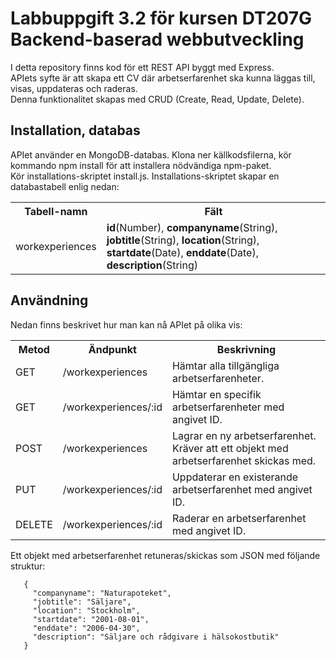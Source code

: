 # Labbuppgift 3.2 för kursen DT207G Backend-baserad webbutveckling

I detta repository finns kod för ett REST API byggt med Express.<br>
APIets syfte är att skapa ett CV där arbetserfarenhet ska kunna läggas till, visas, uppdateras och raderas.<br>
Denna funktionalitet skapas med CRUD (Create, Read, Update, Delete).<br>

## Installation, databas
APIet använder en MongoDB-databas. Klona ner källkodsfilerna, kör kommando npm install för att installera nödvändiga npm-paket.<br>
Kör installations-skriptet install.js. Installations-skriptet skapar en databastabell enlig nedan:

<table>
<tr>
  <th>Tabell-namn</th>
  <th>Fält</th>
</tr>
<tr>
  <td>workexperiences</td>
  <td><strong>id</strong>(Number), <strong>companyname</strong>(String), <strong>jobtitle</strong>(String), <strong>location</strong>(String), <strong>startdate</strong>(Date), <strong>enddate</strong>(Date), <strong>description</strong>(String)</td>
</tr>
</table>

## Användning
Nedan finns beskrivet hur man kan nå APIet på olika vis:

<table>
<tr>
  <th>Metod</th>
  <th>Ändpunkt</th>
  <th>Beskrivning</th>
</tr>
<tr>
  <td>GET</td>
  <td>/workexperiences</td>
  <td>Hämtar alla tillgängliga arbetserfarenheter.</td>
</tr>
<tr>
  <td>GET</td>
  <td>/workexperiences/:id</td>
  <td>Hämtar en specifik arbetserfarenheter med angivet ID.</td>
  </tr>
<tr>
  <td>POST</td>
  <td>/workexperiences</td>
  <td>Lagrar en ny arbetserfarenhet. Kräver att ett objekt med arbetserfarenhet skickas med.</td>
</tr>
<tr>
  <td>PUT</td>
  <td>/workexperiences/:id</td>
  <td>Uppdaterar en existerande arbetserfarenhet med angivet ID.</td>
</tr>
<tr>
  <td>DELETE</td>
  <td>/workexperiences/:id</td>
  <td>Raderar en arbetserfarenhet med angivet ID.</td>
</tr>
</table>
Ett objekt med arbetserfarenhet retuneras/skickas som JSON med följande struktur:

```
   {
     "companyname": "Naturapoteket",
     "jobtitle": "Säljare",
     "location": "Stockholm",
     "startdate": "2001-08-01",
     "enddate": "2006-04-30",
     "description": "Säljare och rådgivare i hälsokostbutik"
   }
```

